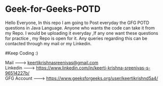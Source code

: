# Geek-for-Geeks-POTD
Hello Everyone,
In this repo I am going to Post everyday the GFG POTD questions in Java Language. Anyone who wants the code can take it from my Repo. I would be uploading it everyday ,If any one want these questions for practice , my Repo is open for it. Any queries regarding this can be contacted through my mail or my Linkedin.

#Keep Coding :)

Mail ---> keertikrishnasreenivas@gmail.com     
Linkedin ---> https://www.linkedin.com/in/keerti-krishna-sreenivas-s-96514227b/   
GFG Account ---> https://www.geeksforgeeks.org/user/keertikrishnd5a4/
